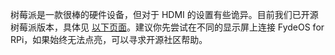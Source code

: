---
---
树莓派是一款很棒的硬件设备，但对于 HDMI 的设置有些诡异。目前我们已开源树莓派版本，具体见 [以下页面](https://github.com/FydeOS)。建议你先尝试在不同的显示屏上连接 FydeOS for RPi，如果始终无法点亮，可以寻求开源社区帮助。